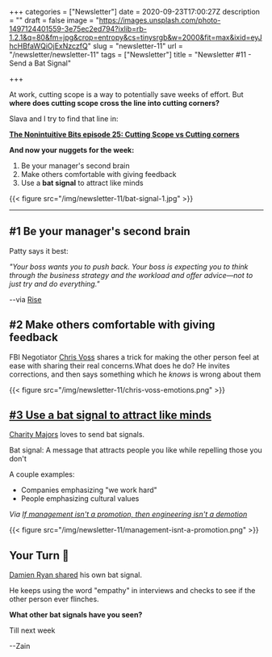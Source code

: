 +++
categories = ["Newsletter"]
date = 2020-09-23T17:00:27Z
description = ""
draft = false
image = "https://images.unsplash.com/photo-1497124401559-3e75ec2ed794?ixlib=rb-1.2.1&q=80&fm=jpg&crop=entropy&cs=tinysrgb&w=2000&fit=max&ixid=eyJhcHBfaWQiOjExNzczfQ"
slug = "newsletter-11"
url = "/newsletter/newsletter-11"
tags = ["Newsletter"]
title = "Newsletter #11 - Send a Bat Signal"

+++


At work, cutting scope is a way to potentially save weeks of effort. But **where does cutting scope cross the line into cutting corners?**

Slava and I try to find that line in:

**[The Nonintuitive Bits episode 25: Cutting Scope vs Cutting corners](http://www.thenonintuitivebits.com/673913/4353353-reducing-scope-vs-cutting-corners/?utm_source=zainrizvi.io&utm_medium=newsletter)**

**And now your nuggets for the week:**

1. Be your manager's second brain
2. Make others comfortable with giving feedback
3. Use a **bat signal** to attract like minds

{{< figure src="/img/newsletter-11/bat-signal-1.jpg" >}}

---

## #1 Be your manager's second brain

Patty says it best:

_"Your boss wants you to push back. Your boss is expecting you to think through the business strategy and the workload and offer advice—not to just try and do everything."_

--via [Rise](https://www.amazon.com/Rise-Practical-Advancing-Career-Standing/dp/1607742608)

## #2 Make others comfortable with giving feedback

FBI Negotiator [Chris Voss](https://twitter.com/VossNegotiation) shares a trick for making the other person feel at ease with sharing their real concerns.What does he do? He invites corrections, and then says something which he _knows_ is wrong about them

{{< figure src="/img/newsletter-11/chris-voss-emotions.png" >}}

## [#3 Use a bat signal to attract like minds](https://charity.wtf/2020/09/06/if-management-isnt-a-promotion-then-engineering-isnt-a-demotion/)

[Charity Majors](https://twitter.com/mipsytipsy) loves to send bat signals.

Bat signal: A message that attracts people you like while repelling those you don't

A couple examples:

* Companies emphasizing "we work hard"
* People emphasizing cultural values

_Via [If management isn't a promotion, then engineering isn't a demotion](https://charity.wtf/2020/09/06/if-management-isnt-a-promotion-then-engineering-isnt-a-demotion/?utm_source=zainrizvi.io&utm_medium=newsletter)_

{{< figure src="/img/newsletter-11/management-isnt-a-promotion.png" >}}

## Your Turn 👊

[Damien Ryan shared](https://twitter.com/djryan/status/1307238279566290944) his own bat signal.

He keeps using the word "empathy" in interviews and checks to see if the other person ever flinches.

**What other bat signals have you seen?**

Till next week

--Zain

